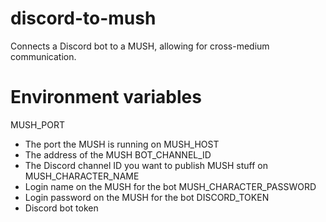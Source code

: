 # discord-to-mush

Connects a Discord bot to a MUSH, allowing for cross-medium communication.

# Environment variables

MUSH_PORT
- The port the MUSH is running on
MUSH_HOST
- The address of the MUSH
BOT_CHANNEL_ID
- The Discord channel ID you want to publish MUSH stuff on
MUSH_CHARACTER_NAME
- Login name on the MUSH for the bot
MUSH_CHARACTER_PASSWORD
- Login password on the MUSH for the bot
DISCORD_TOKEN
- Discord bot token
